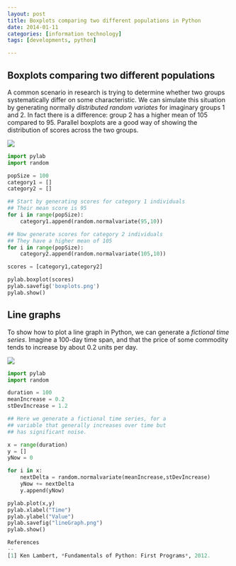 ```yaml
---
layout: post
title: Boxplots comparing two different populations in Python
date: 2014-01-11
categories: [information technology]
tags: [developments, python]

---
```


Boxplots comparing two different populations
--

A common scenario in research is trying to determine whether two groups systematically differ on some characteristic. We can simulate this situation by generating normally *distributed random variates* for imaginary groups 1 and 2. In fact there is a difference: group 2 has a higher mean of 105 compared to 95. Parallel boxplots are a good way of showing the distribution of scores across the two groups.

![](http://sungsoo.github.com/images/boxplots.png)

```python
import pylab
import random

popSize = 100
category1 = []
category2 = []

## Start by generating scores for category 1 individuals
## Their mean score is 95
for i in range(popSize):
    category1.append(random.normalvariate(95,10))

## Now generate scores for category 2 individuals
## They have a higher mean of 105
for i in range(popSize):
    category2.append(random.normalvariate(105,10))

scores = [category1,category2]

pylab.boxplot(scores)
pylab.savefig('boxplots.png')
pylab.show()
```

Line graphs
--

To show how to plot a line graph in Python, we can generate a *fictional time series*. Imagine a 100-day time span, and that the price of some commodity tends to increase by about 0.2 units per day.

![](http://sungsoo.github.com/images/lineGraph.png)

```python
import pylab
import random

duration = 100
meanIncrease = 0.2
stDevIncrease = 1.2

## Here we generate a fictional time series, for a
## variable that generally increases over time but
## has significant noise.

x = range(duration)
y = []
yNow = 0

for i in x:
    nextDelta = random.normalvariate(meanIncrease,stDevIncrease)
    yNow += nextDelta
    y.append(yNow)

pylab.plot(x,y)
pylab.xlabel("Time")
pylab.ylabel("Value")
pylab.savefig("lineGraph.png")
pylab.show()

References
--
[1] Ken Lambert, *Fundamentals of Python: First Programs*, 2012.
